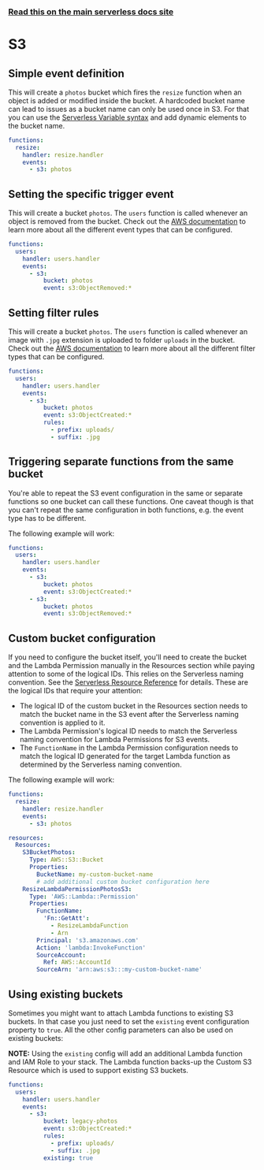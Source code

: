 <!--
title: Serverless Framework - AWS Lambda Events - S3
menuText: S3
menuOrder: 4
description:  Setting up AWS S3 Events with AWS Lambda via the Serverless Framework
layout: Doc
-->

<!-- DOCS-SITE-LINK:START automatically generated  -->

### [Read this on the main serverless docs site](https://www.serverless.com/framework/docs/providers/aws/events/s3)

<!-- DOCS-SITE-LINK:END -->

# S3

## Simple event definition

This will create a `photos` bucket which fires the `resize` function when an object is added or modified inside the bucket. A hardcoded bucket name can lead to issues as a bucket name can only be used once in S3. For that you can use the [Serverless Variable syntax](../guide/variables.md) and add dynamic elements to the bucket name.

```yaml
functions:
  resize:
    handler: resize.handler
    events:
      - s3: photos
```

## Setting the specific trigger event

This will create a bucket `photos`. The `users` function is called whenever an object is removed from the bucket. Check out the [AWS documentation](http://docs.aws.amazon.com/AmazonS3/latest/dev/NotificationHowTo.html#notification-how-to-event-types-and-destinations) to learn more about all the different event types that can be configured.

```yaml
functions:
  users:
    handler: users.handler
    events:
      - s3:
          bucket: photos
          event: s3:ObjectRemoved:*
```

## Setting filter rules

This will create a bucket `photos`. The `users` function is called whenever an image with `.jpg` extension is uploaded to folder `uploads` in the bucket. Check out the [AWS documentation](http://docs.aws.amazon.com/AmazonS3/latest/dev/NotificationHowTo.html#notification-how-to-filtering) to learn more about all the different filter types that can be configured.

```yaml
functions:
  users:
    handler: users.handler
    events:
      - s3:
          bucket: photos
          event: s3:ObjectCreated:*
          rules:
            - prefix: uploads/
            - suffix: .jpg
```

## Triggering separate functions from the same bucket

You're able to repeat the S3 event configuration in the same or separate functions so one bucket can call these functions. One caveat though is that you can't repeat the same configuration in both functions, e.g. the event type has to be different.

The following example will work:

```yaml
functions:
  users:
    handler: users.handler
    events:
      - s3:
          bucket: photos
          event: s3:ObjectCreated:*
      - s3:
          bucket: photos
          event: s3:ObjectRemoved:*
```

## Custom bucket configuration

If you need to configure the bucket itself, you'll need to create the bucket and the Lambda Permission manually in
the Resources section while paying attention to some of the logical IDs. This relies on the Serverless naming convention. See the [Serverless Resource Reference](../guide/resources/#aws-cloudformation-resource-reference) for details. These are the logical IDs that require your attention:

- The logical ID of the custom bucket in the Resources section needs to match the bucket name in the S3 event after the Serverless naming convention is applied to it.
- The Lambda Permission's logical ID needs to match the Serverless naming convention for Lambda Permissions for S3 events.
- The `FunctionName` in the Lambda Permission configuration needs to match the logical ID generated for the target Lambda function as determined by the Serverless naming convention.

The following example will work:

```yaml
functions:
  resize:
    handler: resize.handler
    events:
      - s3: photos

resources:
  Resources:
    S3BucketPhotos:
      Type: AWS::S3::Bucket
      Properties:
        BucketName: my-custom-bucket-name
        # add additional custom bucket configuration here
    ResizeLambdaPermissionPhotosS3:
      Type: 'AWS::Lambda::Permission'
      Properties:
        FunctionName:
          'Fn::GetAtt':
            - ResizeLambdaFunction
            - Arn
        Principal: 's3.amazonaws.com'
        Action: 'lambda:InvokeFunction'
        SourceAccount:
          Ref: AWS::AccountId
        SourceArn: 'arn:aws:s3:::my-custom-bucket-name'
```

## Using existing buckets

Sometimes you might want to attach Lambda functions to existing S3 buckets. In that case you just need to set the `existing` event configuration property to `true`. All the other config parameters can also be used on existing buckets:

**NOTE:** Using the `existing` config will add an additional Lambda function and IAM Role to your stack. The Lambda function backs-up the Custom S3 Resource which is used to support existing S3 buckets.

```yaml
functions:
  users:
    handler: users.handler
    events:
      - s3:
          bucket: legacy-photos
          event: s3:ObjectCreated:*
          rules:
            - prefix: uploads/
            - suffix: .jpg
          existing: true
```

